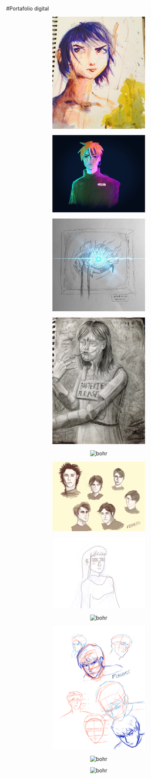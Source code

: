 #Portafolio digital
<p style="text-align:center;"><img src="assets/images/1.jpeg" alt="bohr" style="height: 50%; width: 50%;"/></p>
<p style="text-align:center;"><img src="assets/images/2.jpeg" alt="bohr" style="height: 50%; width: 50%;"/></p>
<p style="text-align:center;"><img src="assets/images/3.jpeg" alt="bohr" style="height: 50%; width: 50%;"/></p>
<p style="text-align:center;"><img src="assets/images/4.jpeg" alt="bohr" style="height: 50%; width: 50%;"/></p>
<p style="text-align:center;"><img src="assets/images/5.jpeg" alt="bohr" style="height: 50%; width: 50%;"/></p>
<p style="text-align:center;"><img src="assets/images/6.png" alt="bohr" style="height: 50%; width: 50%;"/></p>
<p style="text-align:center;"><img src="assets/images/7.png" alt="bohr" style="height: 50%; width: 50%;"/></p>
<p style="text-align:center;"><img src="assets/images/8.png" alt="bohr" style="height: 50%; width: 50%;"/></p>
<p style="text-align:center;"><img src="assets/images/9.png" alt="bohr" style="height: 50%; width: 50%;"/></p>
<p style="text-align:center;"><img src="assets/images/10.png" alt="bohr" style="height: 50%; width: 50%;"/></p>
<p style="text-align:center;"><img src="assets/images/11.png" alt="bohr" style="height: 50%; width: 50%;"/></p>
